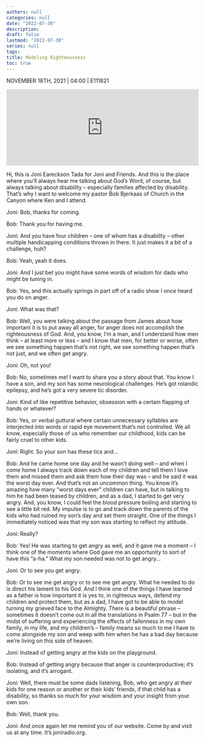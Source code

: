 ```yaml
---
authors: null
categories: null
date: "2022-07-30"
description: 
draft: false
lastmod: "2022-07-30"
series: null
tags: 
title: Modeling Righteousness
toc: true
---
```

NOVEMBER 18TH, 2021 | 04:00 | E111821


<!--more-->
<iframe height="200px" width="100%" frameborder="no" scrolling="no" seamless src="https://player.simplecast.com/09f21960-4797-4629-8434-644f37374234?dark=false"></iframe>

Hi, this is Joni Eareckson Tada for Joni and Friends. And this is the place where you’ll always hear me talking about God’s Word, of course, but always talking about disability – especially families affected by disability. That’s why I want to welcome my pastor Bob Bjerkaas of Church in the Canyon where Ken and I attend. 

Joni: Bob, thanks for coming.

Bob: Thank you for having me.

Joni: And you have four children – one of whom has a disability – other multiple handicapping conditions thrown in there. It just makes it a bit of a challenge, huh?     

Bob: Yeah, yeah it does. 

Joni: And I just bet you might have some words of wisdom for dads who might be tuning in.

Bob: Yes, and this actually springs in part off of a radio show I once heard you do on anger.

Joni: What was that?

Bob: Well, you were talking about the passage from James about how important it is to put away all anger, for anger does not accomplish the righteousness of God. And, you know, I’m a man, and I understand how men think – at least more or less – and I know that men, for better or worse, often we see something happen that’s not right, we see something happen that’s not just, and we often get angry.

Joni: Oh, not you!

Bob: No, sometimes me! I want to share you a story about that. You know I have a son, and my son has some neurological challenges. He’s got rolandic epilepsy, and he’s got a very severe tic disorder.

Joni: Kind of like repetitive behavior, obsession with a certain flapping of hands or whatever?

Bob: Yes, or verbal guttural where certain unnecessary syllables are interjected into words or rapid eye movement that’s not controlled. We all know, especially those of us who remember our childhood, kids can be fairly cruel to other kids. 

Joni: Right. So your son has these tics and…

Bob: And he came home one day and he wasn’t doing well – and when I come home I always track down each of my children and tell them I love them and missed them and ask them how their day was – and he said it was the worst day ever. And that’s not an uncommon thing. You know it’s amazing how many “worst days ever” children can have, but in talking to him he had been teased by children, and as a dad, I started to get very angry. And, you know, I could feel the blood pressure boiling and starting to see a little bit red. My impulse is to go and track down the parents of the kids who had ruined my son’s day and set them straight. One of the things I immediately noticed was that my son was starting to reflect my attitude.

Joni: Really?

Bob: Yes! He was starting to get angry as well, and it gave me a moment – I think one of the moments where God gave me an opportunity to sort of have this “a-ha.” What my son needed was not to get angry…

Joni: Or to see you get angry.

Bob: Or to see me get angry or to see me get angry. What he needed to do is direct his lament to his God. And I think one of the things I have learned as a father is how important it is yes to, in righteous ways, defend my children and protect them, but as a dad, I have got to be able to model turning my grieved face to the Almighty. There is a beautiful phrase – sometimes it doesn’t come out in all the translations in Psalm 77 – but in the midst of suffering and experiencing the effects of fallenness in my own family, in my life, and my children’s – family means so much to me I have to come alongside my son and weep with him when he has a bad day because we’re living on this side of heaven.

Joni: Instead of getting angry at the kids on the playground.

Bob: Instead of getting angry because that anger is counterproductive; it’s isolating, and it’s arrogant.

Joni: Well, there must be some dads listening, Bob, who get angry at their kids for one reason or another or their kids’ friends, if that child has a disability, so thanks so much for your wisdom and your insight from your own son.

Bob: Well, thank you.

Joni: And once again let me remind you of our website. Come by and visit us at any time. It’s joniradio.org.    